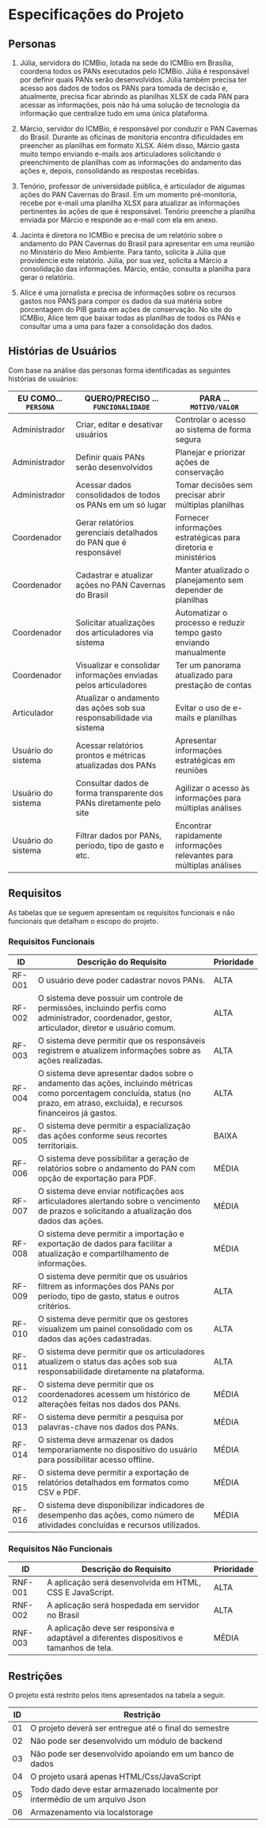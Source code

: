 # Especificações do Projeto

## Personas

1. Júlia, servidora do ICMBio, lotada na sede do ICMBio em Brasília, coordena todos os PANs executados pelo ICMBio. Júlia é responsável por definir quais PANs serão desenvolvidos. Júlia também precisa ter acesso aos dados de todos os PANs para tomada de decisão e, atualmente, precisa ficar abrindo as planilhas XLSX de cada PAN para acessar as informações, pois não há uma solução de tecnologia da informação que centralize tudo em uma única plataforma.

2. Márcio, servidor do ICMBio, é responsável por conduzir o PAN Cavernas do Brasil. Durante as oficinas de monitoria encontra dificuldades em preencher as planilhas em formato XLSX. Além disso, Márcio gasta muito tempo enviando e-mails aos articuladores solicitando o preenchimento de planilhas com as informações do andamento das ações e, depois, consolidando as respostas recebidas. 

3. Tenório, professor de universidade pública, é articulador de algumas ações do PAN Cavernas do Brasil. Em um momento pré-monitoria, recebe por e-mail uma planilha XLSX para atualizar as informações pertinentes às ações de que é responsável. Tenório preenche a planilha enviada por Márcio e responde ao e-mail com ela em anexo.

4. Jacinta é diretora no ICMBio e precisa de um relatório sobre o andamento do PAN Cavernas do Brasil para apresentar em uma reunião no Ministério do Meio Ambiente. Para tanto, solicita à Júlia que providencie este relatório. Júlia, por sua vez, solicita a Márcio a consolidação das informações. Márcio, então, consulta a planilha para gerar o relatório.

5. Alice é uma jornalista e precisa de informações sobre os recursos gastos nos PANS para compor os dados da sua matéria sobre porcentagem do PIB gasta em ações de conservação. No site do ICMBio, Alice tem que baixar todas as planilhas de todos os PANs e consultar uma a uma para fazer a consolidação dos dados.

## Histórias de Usuários

Com base na análise das personas forma identificadas as seguintes histórias de usuários:

| EU COMO... `PERSONA`| QUERO/PRECISO ... `FUNCIONALIDADE`                                    | PARA ... `MOTIVO/VALOR`                                              |
|---------------------|-----------------------------------------------------------------------|----------------------------------------------------------------------|
| Administrador       | Criar, editar e desativar usuários                                    | Controlar o acesso ao sistema de forma segura                        | 
| Administrador       | Definir quais PANs serão desenvolvidos                                | Planejar e priorizar ações de conservação                            |
| Administrador       | Acessar dados consolidados de todos os PANs em um só lugar            | Tomar decisões sem precisar abrir múltiplas planilhas                |
| Coordenador         | Gerar relatórios gerenciais detalhados do PAN que é responsável       | Fornecer informações estratégicas para diretoria e ministérios       |
| Coordenador         | Cadastrar e atualizar ações no PAN Cavernas do Brasil                 | Manter atualizado o planejamento sem depender de planilhas           |
| Coordenador         | Solicitar atualizações dos articuladores via sistema                  | Automatizar o processo e reduzir tempo gasto enviando manualmente    |
| Coordenador         | Visualizar e consolidar informações enviadas pelos articuladores      | Ter um panorama atualizado para prestação de contas                  |
| Articulador         | Atualizar o andamento das ações sob sua responsabilidade via sistema  | Evitar o uso de e-mails e planilhas                                  |
| Usuário do sistema  | Acessar relatórios prontos e métricas atualizadas dos PANs            | Apresentar informações estratégicas em reuniões                      |
| Usuário do sistema  | Consultar dados de forma transparente dos PANs diretamente pelo site  | Agilizar o acesso às informações para múltiplas análises             |
| Usuário do sistema  | Filtrar dados por PANs, período, tipo de gasto e etc.                 | Encontrar rapidamente informações relevantes para múltiplas análises |

## Requisitos

As tabelas que se seguem apresentam os requisitos funcionais e não funcionais que detalham o escopo do projeto.

### Requisitos Funcionais

| ID     | Descrição do Requisito                                                                                                                                                                | Prioridade |  
|--------|---------------------------------------------------------------------------------------------------------------------------------------------------------------------------------------|------------|  
| RF-001 |  O usuário deve poder cadastrar novos PANs.                                                                                                                                           |   ALTA     |
| RF-002 |  O sistema deve possuir um controle de permissões, incluindo perfis como administrador, coordenador, gestor, articulador, diretor e usuário comum.                                    |   ALTA     |
| RF-003 |  O sistema deve permitir que os responsáveis registrem e atualizem informações sobre as ações realizadas.                                                                             |   ALTA     |
| RF-004 |  O sistema deve apresentar dados sobre o andamento das ações, incluindo métricas como porcentagem concluída, status (no prazo, em atraso, excluída), e recursos financeiros já gastos.|   ALTA     |
| RF-005 |  O sistema deve permitir a espacialização das ações conforme seus recortes territoriais.                                                                                              |   BAIXA    |
| RF-006 |  O sistema deve possibilitar a geração de relatórios sobre o andamento do PAN com opção de exportação para PDF.                                                                       |   MÉDIA    |
| RF-007 |  O sistema deve enviar notificações aos articuladores alertando sobre o vencimento de prazos e solicitando a atualização dos dados das ações.                                         |   MÉDIA    |
| RF-008 |  O sistema deve permitir a importação e exportação de dados para facilitar a atualização e compartilhamento de informações.        	                                                 |   MÉDIA    |
| RF-009 |  O sistema deve permitir que os usuários filtrem as informações dos PANs por período, tipo de gasto, status e outros critérios.	                                                     |   ALTA     |
| RF-010 |  O sistema deve permitir que os gestores visualizem um painel consolidado com os dados das ações cadastradas.	                                                                       |   ALTA     |
| RF-011 |  O sistema deve permitir que os articuladores atualizem o status das ações sob sua responsabilidade diretamente na plataforma.	                                                       |   ALTA     |
| RF-012 |  O sistema deve permitir que os coordenadores acessem um histórico de alterações feitas nos dados dos PANs.	                                                                         |   MÉDIA    |
| RF-013 |  O sistema deve permitir a pesquisa por palavras-chave nos dados dos PANs.	                                                                                                           |   MÉDIA    |
| RF-014 |  O sistema deve armazenar os dados temporariamente no dispositivo do usuário para possibilitar acesso offline.                                                                        |   MÉDIA    |
| RF-015 |  O sistema deve permitir a exportação de relatórios detalhados em formatos como CSV e PDF.	                                                                                           |   MÉDIA    |
| RF-016 |  O sistema deve disponibilizar indicadores de desempenho das ações, como número de atividades concluídas e recursos utilizados.	                                                     |   MÉDIA    |

### Requisitos Não Funcionais  

| ID      | Descrição do Requisito                                                                    | Prioridade |  
|---------|-------------------------------------------------------------------------------------------|------------|  
| RNF-001 | A aplicação será desenvolvida em HTML, CSS E JavaScript.                                  | ALTA       | 
| RNF-002 | A aplicação será hospedada em servidor no Brasil                                          | ALTA       |  
| RNF-003 | A aplicação deve ser responsiva e adaptável a diferentes dispositivos e tamanhos de tela. | MÉDIA      |  

## Restrições

O projeto está restrito pelos itens apresentados na tabela a seguir.

|ID| Restrição                                             |
|--|-------------------------------------------------------|
|01| O projeto deverá ser entregue até o final do semestre |
|02| Não pode ser desenvolvido um módulo de backend        |
|03| Não pode ser desenvolvido apoiando em um banco de dados|
|04| O projeto usará apenas HTML/Css/JavaScript            |
|05| Todo dado deve estar armazenado localmente por intermédio de um arquivo Json|
|06| Armazenamento via localstorage|
